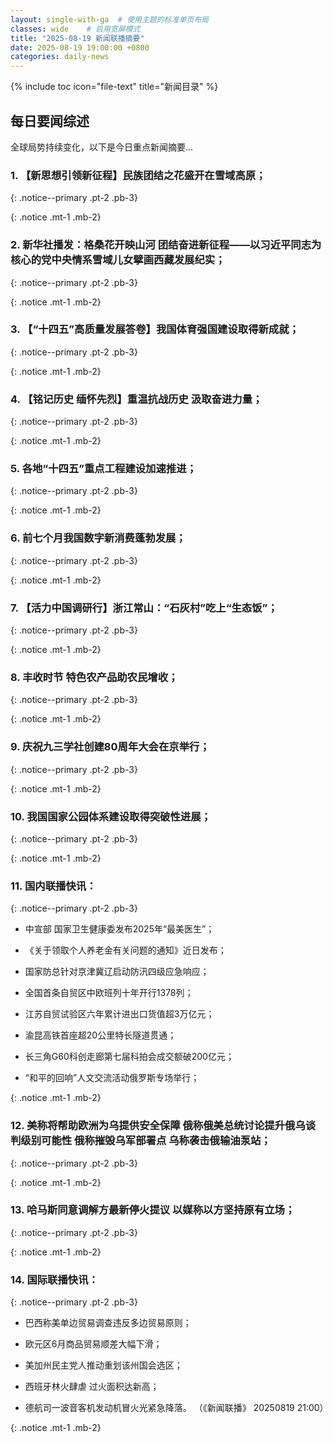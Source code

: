 ```yaml
---
layout: single-with-ga  # 使用主题的标准单页布局
classes: wide    # 启用宽屏模式
title: "2025-08-19 新闻联播摘要"
date: 2025-08-19 19:00:00 +0800
categories: daily-news
---
```


{% include toc icon="file-text" title="新闻目录" %}
   
## 每日要闻综述

全球局势持续变化，以下是今日重点新闻摘要...

### 1. 【新思想引领新征程】民族团结之花盛开在雪域高原； 

{: .notice--primary .pt-2 .pb-3}

{: .notice .mt-1 .mb-2}

### 2. 新华社播发：格桑花开映山河 团结奋进新征程——以习近平同志为核心的党中央情系雪域儿女擘画西藏发展纪实； 

{: .notice--primary .pt-2 .pb-3}

{: .notice .mt-1 .mb-2}

### 3. 【“十四五”高质量发展答卷】我国体育强国建设取得新成就； 

{: .notice--primary .pt-2 .pb-3}

{: .notice .mt-1 .mb-2}

### 4. 【铭记历史 缅怀先烈】重温抗战历史 汲取奋进力量； 

{: .notice--primary .pt-2 .pb-3}

{: .notice .mt-1 .mb-2}

### 5. 各地“十四五”重点工程建设加速推进； 

{: .notice--primary .pt-2 .pb-3}

{: .notice .mt-1 .mb-2}

### 6. 前七个月我国数字新消费蓬勃发展； 

{: .notice--primary .pt-2 .pb-3}

{: .notice .mt-1 .mb-2}

### 7. 【活力中国调研行】浙江常山：“石灰村”吃上“生态饭”； 

{: .notice--primary .pt-2 .pb-3}

{: .notice .mt-1 .mb-2}

### 8. 丰收时节 特色农产品助农民增收； 

{: .notice--primary .pt-2 .pb-3}

{: .notice .mt-1 .mb-2}

### 9. 庆祝九三学社创建80周年大会在京举行； 

{: .notice--primary .pt-2 .pb-3}

{: .notice .mt-1 .mb-2}

### 10. 我国国家公园体系建设取得突破性进展； 

{: .notice--primary .pt-2 .pb-3}

{: .notice .mt-1 .mb-2}

### 11. 国内联播快讯： 

{: .notice--primary .pt-2 .pb-3}

- 中宣部 国家卫生健康委发布2025年“最美医生”；

- 《关于领取个人养老金有关问题的通知》近日发布；

- 国家防总针对京津冀辽启动防汛四级应急响应；

- 全国首条自贸区中欧班列十年开行1378列；

- 江苏自贸试验区六年累计进出口货值超3万亿元；

- 渝昆高铁首座超20公里特长隧道贯通；

- 长三角G60科创走廊第七届科拍会成交额破200亿元；

- “和平的回响”人文交流活动俄罗斯专场举行；

{: .notice .mt-1 .mb-2}

### 12. 美称将帮助欧洲为乌提供安全保障 俄称俄美总统讨论提升俄乌谈判级别可能性 俄称摧毁乌军部署点 乌称袭击俄输油泵站； 

{: .notice--primary .pt-2 .pb-3}

{: .notice .mt-1 .mb-2}

### 13. 哈马斯同意调解方最新停火提议 以媒称以方坚持原有立场； 

{: .notice--primary .pt-2 .pb-3}

{: .notice .mt-1 .mb-2}

### 14. 国际联播快讯： 

{: .notice--primary .pt-2 .pb-3}

- 巴西称美单边贸易调查违反多边贸易原则；

- 欧元区6月商品贸易顺差大幅下滑；

- 美加州民主党人推动重划该州国会选区；

- 西班牙林火肆虐 过火面积达新高；

- 德航司一波音客机发动机冒火光紧急降落。 （《新闻联播》 20250819 21:00）

{: .notice .mt-1 .mb-2}